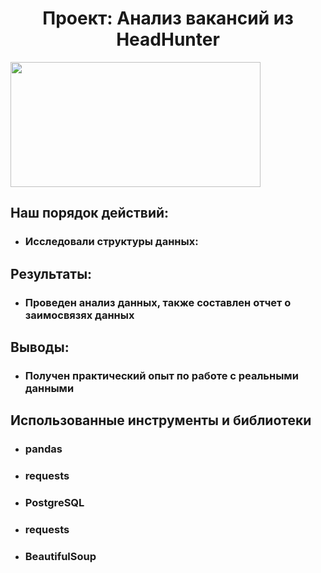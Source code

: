 # <center> Проект: Анализ вакансий из HeadHunter


  <img src="https://user-images.githubusercontent.com/71900299/235160024-b6bebed2-58d8-4229-9d21-9e61cdbe5306.jpg" width="400" height="200">


## Наш порядок действий:

* ###  Исследовали структуры данных:




## Результаты:

* ### Проведен анализ  данных, также составлен отчет о заимосвязях данных


## Выводы:
* ### Получен практический опыт по работе с реальными данными



## Использованные инструменты и библиотеки 

* ### pandas 
* ### requests
* ### PostgreSQL
* ### requests
* ### BeautifulSoup
